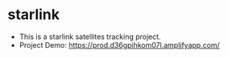 # starlink

- This is a starlink satellites tracking project.
- Project Demo: https://prod.d36gpihkom07l.amplifyapp.com/
